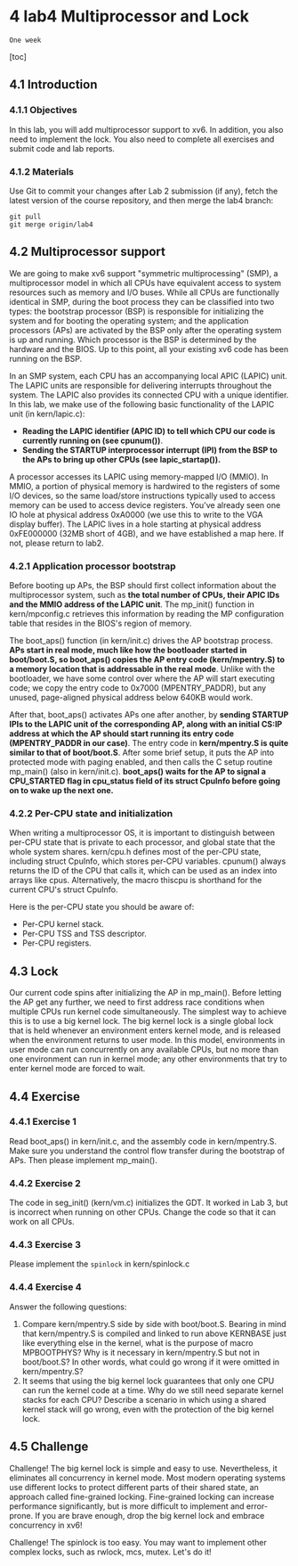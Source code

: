 # 4 lab4 Multiprocessor and Lock

`One week`

[toc]

## 4.1 Introduction

### 4.1.1 Objectives

In this lab, you will add multiprocessor support to xv6. In addition, you also need to implement the lock. You also need to complete all exercises and submit code and lab reports.

### 4.1.2 Materials

Use Git to commit your changes after Lab 2 submission (if any), fetch the latest version of the course repository, and then merge the lab4 branch:

```git
git pull
git merge origin/lab4
```

## 4.2 Multiprocessor support

We are going to make xv6 support "symmetric multiprocessing" (SMP), a multiprocessor model in which all CPUs have equivalent access to system resources such as memory and I/O buses. While all CPUs are functionally identical in SMP, during the boot process they can be classified into two types: the bootstrap processor (BSP) is responsible for initializing the system and for booting the operating system; and the application processors (APs) are activated by the BSP only after the operating system is up and running. Which processor is the BSP is determined by the hardware and the BIOS. Up to this point, all your existing xv6 code has been running on the BSP.

In an SMP system, each CPU has an accompanying local APIC (LAPIC) unit. The LAPIC units are responsible for delivering interrupts throughout the system. The LAPIC also provides its connected CPU with a unique identifier. In this lab, we make use of the following basic functionality of the LAPIC unit (in kern/lapic.c):

- **Reading the LAPIC identifier (APIC ID) to tell which CPU our code is currently running on (see cpunum())**.
- **Sending the STARTUP interprocessor interrupt (IPI) from the BSP to the APs to bring up other CPUs (see lapic_startap()).**

A processor accesses its LAPIC using memory-mapped I/O (MMIO). In MMIO, a portion of physical memory is hardwired to the registers of some I/O devices, so the same load/store instructions typically used to access memory can be used to access device registers. You've already seen one IO hole at physical address 0xA0000 (we use this to write to the VGA display buffer). The LAPIC lives in a hole starting at physical address 0xFE000000 (32MB short of 4GB),  and we have established a map here. If not, please return to lab2.

### 4.2.1 Application processor bootstrap

Before booting up APs, the BSP should first collect information about the multiprocessor system, such as **the total number of CPUs, their APIC IDs and the MMIO address of the LAPIC unit**. The mp_init() function in kern/mpconfig.c retrieves this information by reading the MP configuration table that resides in the BIOS's region of memory.

The boot_aps() function (in kern/init.c) drives the AP bootstrap process. **APs start in real mode, much like how the bootloader started in boot/boot.S, so boot_aps() copies the AP entry code (kern/mpentry.S) to a memory location that is addressable in the real mode**. Unlike with the bootloader, we have some control over where the AP will start executing code; we copy the entry code to 0x7000 (MPENTRY_PADDR), but any unused, page-aligned physical address below 640KB would work.

After that, boot_aps() activates APs one after another, by **sending STARTUP IPIs to the LAPIC unit of the corresponding AP, along with an initial CS:IP address at which the AP should start running its entry code (MPENTRY_PADDR in our case)**. The entry code in **kern/mpentry.S is quite similar to that of boot/boot.S**. After some brief setup, it puts the AP into protected mode with paging enabled, and then calls the C setup routine mp_main() (also in kern/init.c). **boot_aps() waits for the AP to signal a CPU_STARTED flag in cpu_status field of its struct CpuInfo before going on to wake up the next one.**


### 4.2.2 Per-CPU state and initialization

When writing a multiprocessor OS, it is important to distinguish between per-CPU state that is private to each processor, and global state that the whole system shares. kern/cpu.h defines most of the per-CPU state, including struct CpuInfo, which stores per-CPU variables. cpunum() always returns the ID of the CPU that calls it, which can be used as an index into arrays like cpus. Alternatively, the macro thiscpu is shorthand for the current CPU's struct CpuInfo.

Here is the per-CPU state you should be aware of:

- Per-CPU kernel stack.
- Per-CPU TSS and TSS descriptor.
- Per-CPU registers.

## 4.3 Lock

Our current code spins after initializing the AP in mp_main(). Before letting the AP get any further, we need to first address race conditions when multiple CPUs run kernel code simultaneously. The simplest way to achieve this is to use a big kernel lock. The big kernel lock is a single global lock that is held whenever an environment enters kernel mode, and is released when the environment returns to user mode. In this model, environments in user mode can run concurrently on any available CPUs, but no more than one environment can run in kernel mode; any other environments that try to enter kernel mode are forced to wait.

## 4.4 Exercise

### 4.4.1 Exercise 1

Read boot_aps() in kern/init.c, and the assembly code in kern/mpentry.S. Make sure you understand the control flow transfer during the bootstrap of APs. Then please implement mp_main(). 

### 4.4.2 Exercise 2

The code in seg_init() (kern/vm.c) initializes the GDT. It worked in Lab 3, but is incorrect when running on other CPUs. Change the code so that it can work on all CPUs. 

### 4.4.3 Exercise 3

Please implement the `spinlock` in kern/spinlock.c

###  4.4.4 Exercise 4

Answer the following questions:

1. Compare kern/mpentry.S side by side with boot/boot.S. Bearing in mind that kern/mpentry.S is compiled and linked to run above KERNBASE just like everything else in the kernel, what is the purpose of macro MPBOOTPHYS? Why is it necessary in kern/mpentry.S but not in boot/boot.S? In other words, what could go wrong if it were omitted in kern/mpentry.S? 
2. It seems that using the big kernel lock guarantees that only one CPU can run the kernel code at a time. Why do we still need separate kernel stacks for each CPU? Describe a scenario in which using a shared kernel stack will go wrong, even with the protection of the big kernel lock.

## 4.5 Challenge

Challenge! The big kernel lock is simple and easy to use. Nevertheless, it eliminates all concurrency in kernel mode. Most modern operating systems use different locks to protect different parts of their shared state, an approach called fine-grained locking. Fine-grained locking can increase performance significantly, but is more difficult to implement and error-prone. If you are brave enough, drop the big kernel lock and embrace concurrency in xv6!

Challenge!  The spinlock is too easy. You may want to implement other complex locks, such as rwlock, mcs, mutex. Let's do it!